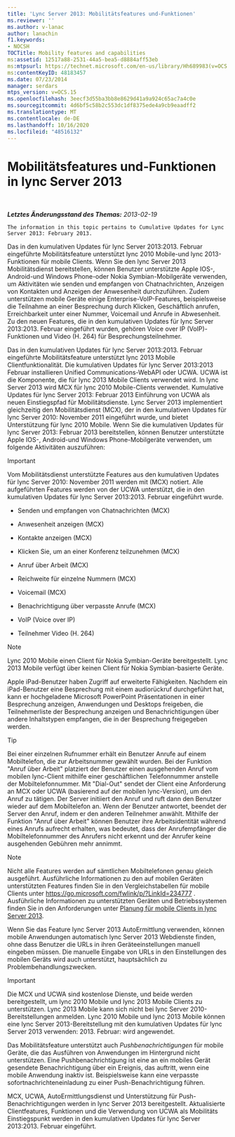 ```yaml
---
title: 'Lync Server 2013: Mobilitätsfeatures und-Funktionen'
ms.reviewer: ''
ms.author: v-lanac
author: lanachin
f1.keywords:
- NOCSH
TOCTitle: Mobility features and capabilities
ms:assetid: 12517a88-2531-44a5-bea5-d8884aff53eb
ms:mtpsurl: https://technet.microsoft.com/en-us/library/Hh689983(v=OCS.15)
ms:contentKeyID: 48183457
ms.date: 07/23/2014
manager: serdars
mtps_version: v=OCS.15
ms.openlocfilehash: 3eecf3d55ba3bb8e8629d41a9a924c65ac7a4c0e
ms.sourcegitcommit: 4d6bf5c58b2c553dc1df8375ede4a9cb9eaadff2
ms.translationtype: MT
ms.contentlocale: de-DE
ms.lasthandoff: 10/16/2020
ms.locfileid: "48516132"
---
```

# <a name="mobility-features-and-capabilities-in-lync-server-2013"></a>Mobilitätsfeatures und-Funktionen in lync Server 2013

<div data-xmlns="http://www.w3.org/1999/xhtml">

<div class="topic" data-xmlns="http://www.w3.org/1999/xhtml" data-msxsl="urn:schemas-microsoft-com:xslt" data-cs="https://msdn.microsoft.com/">

<div data-asp="https://msdn2.microsoft.com/asp">



</div>

<div id="mainSection">

<div id="mainBody">

<span> </span>

_**Letztes Änderungsstand des Themas:** 2013-02-19_

    The information in this topic pertains to Cumulative Updates for Lync Server 2013: February 2013.

Das in den kumulativen Updates für lync Server 2013:2013. Februar eingeführte Mobilitätsfeature unterstützt lync 2010 Mobile-und lync 2013-Funktionen für mobile Clients. Wenn Sie den lync Server 2013 Mobilitätsdienst bereitstellen, können Benutzer unterstützte Apple IOS-, Android-und Windows Phone-oder Nokia Symbian-Mobilgeräte verwenden, um Aktivitäten wie senden und empfangen von Chatnachrichten, Anzeigen von Kontakten und Anzeigen der Anwesenheit durchzuführen. Zudem unterstützen mobile Geräte einige Enterprise-VoIP-Features, beispielsweise die Teilnahme an einer Besprechung durch Klicken, Geschäftlich anrufen, Erreichbarkeit unter einer Nummer, Voicemail und Anrufe in Abwesenheit. Zu den neuen Features, die in den kumulativen Updates für lync Server 2013:2013. Februar eingeführt wurden, gehören Voice over IP (VoIP)-Funktionen und Video (H. 264) für Besprechungsteilnehmer.

Das in den kumulativen Updates für lync Server 2013:2013. Februar eingeführte Mobilitätsfeature unterstützt lync 2013 Mobile Clientfunktionalität. Die kumulativen Updates für lync Server 2013:2013 Februar installieren Unified Communications-WebAPI oder UCWA. UCWA ist die Komponente, die für lync 2013 Mobile Clients verwendet wird. In lync Server 2013 wird MCX für lync 2010 Mobile-Clients verwendet. Kumulative Updates für lync Server 2013: Februar 2013 Einführung von UCWA als neuen Einstiegspfad für Mobilitätsdienste. Lync Server 2013 implementiert gleichzeitig den Mobilitätsdienst (MCX), der in den kumulativen Updates für lync Server 2010: November 2011 eingeführt wurde, und bietet Unterstützung für lync 2010 Mobile. Wenn Sie die kumulativen Updates für lync Server 2013: Februar 2013 bereitstellen, können Benutzer unterstützte Apple IOS-, Android-und Windows Phone-Mobilgeräte verwenden, um folgende Aktivitäten auszuführen:

<div>


> [!IMPORTANT]  
> Vom Mobilitätsdienst unterstützte Features aus den kumulativen Updates für lync Server 2010: November 2011 werden mit (MCX) notiert. Alle aufgeführten Features werden von der UCWA unterstützt, die in den kumulativen Updates für lync Server 2013:2013. Februar eingeführt wurde.



</div>

  - Senden und empfangen von Chatnachrichten (MCX)

  - Anwesenheit anzeigen (MCX)

  - Kontakte anzeigen (MCX)

  - Klicken Sie, um an einer Konferenz teilzunehmen (MCX)

  - Anruf über Arbeit (MCX)

  - Reichweite für einzelne Nummern (MCX)

  - Voicemail (MCX)

  - Benachrichtigung über verpasste Anrufe (MCX)

  - VoIP (Voice over IP)

  - Teilnehmer Video (H. 264)

<div>


> [!NOTE]  
> Lync 2010 Mobile einen Client für Nokia Symbian-Geräte bereitgestellt. Lync 2013 Mobile verfügt über keinen Client für Nokia Symbian-basierte Geräte.



</div>

Apple iPad-Benutzer haben Zugriff auf erweiterte Fähigkeiten. Nachdem ein iPad-Benutzer eine Besprechung mit einem audiorückruf durchgeführt hat, kann er hochgeladene Microsoft PowerPoint Präsentationen in einer Besprechung anzeigen, Anwendungen und Desktops freigeben, die Teilnehmerliste der Besprechung anzeigen und Benachrichtigungen über andere Inhaltstypen empfangen, die in der Besprechung freigegeben werden.

<div>


> [!TIP]  
> Bei einer einzelnen Rufnummer erhält ein Benutzer Anrufe auf einem Mobiltelefon, die zur Arbeitsnummer gewählt wurden. Bei der Funktion "Anruf über Arbeit" platziert der Benutzer einen ausgehenden Anruf vom mobilen lync-Client mithilfe einer geschäftlichen Telefonnummer anstelle der Mobiltelefonnummer. Mit "Dial-Out" sendet der Client eine Anforderung an MCX oder UCWA (basierend auf der mobilen lync-Version), um den Anruf zu tätigen. Der Server initiiert den Anruf und ruft dann den Benutzer wieder auf dem Mobiltelefon an. Wenn der Benutzer antwortet, beendet der Server den Anruf, indem er den anderen Teilnehmer anwählt. Mithilfe der Funktion "Anruf über Arbeit" können Benutzer ihre Arbeitsidentität während eines Anrufs aufrecht erhalten, was bedeutet, dass der Anrufempfänger die Mobiltelefonnummer des Anrufers nicht erkennt und der Anrufer keine ausgehenden Gebühren mehr annimmt.



</div>

<div>


> [!NOTE]  
> Nicht alle Features werden auf sämtlichen Mobiltelefonen genau gleich ausgeführt. Ausführliche Informationen zu den auf mobilen Geräten unterstützten Features finden Sie in den Vergleichstabellen für mobile Clients unter <A href="https://go.microsoft.com/fwlink/p/?linkid=234777">https://go.microsoft.com/fwlink/p/?LinkId=234777</A> . Ausführliche Informationen zu unterstützten Geräten und Betriebssystemen finden Sie in den Anforderungen unter <A href="lync-server-2013-planning-for-mobile-clients.md">Planung für mobile Clients in lync Server 2013</A>.



</div>

Wenn Sie das Feature lync Server 2013 AutoErmittlung verwenden, können mobile Anwendungen automatisch lync Server 2013 Webdienste finden, ohne dass Benutzer die URLs in ihren Geräteeinstellungen manuell eingeben müssen. Die manuelle Eingabe von URLs in den Einstellungen des mobilen Geräts wird auch unterstützt, hauptsächlich zu Problembehandlungszwecken.

<div>


> [!IMPORTANT]  
> Die MCX und UCWA sind ﻿kostenlose Dienste, und beide werden bereitgestellt, um lync 2010 Mobile und lync 2013 Mobile Clients zu unterstützen. Lync 2013 Mobile kann sich nicht bei lync Server 2010-Bereitstellungen anmelden. Lync 2010 Mobile und lync 2013 Mobile können eine lync Server 2013-Bereitstellung mit den kumulativen Updates für lync Server 2013 verwenden: 2013. Februar: wird angewendet.



</div>

Das Mobilitätsfeature unterstützt auch *Pushbenachrichtigungen* für mobile Geräte, die das Ausführen von Anwendungen im Hintergrund nicht unterstützen. Eine Pushbenachrichtigung ist eine an ein mobiles Gerät gesendete Benachrichtigung über ein Ereignis, das auftritt, wenn eine mobile Anwendung inaktiv ist. Beispielsweise kann eine verpasste sofortnachrichteneinladung zu einer Push-Benachrichtigung führen.

MCX, UCWA, AutoErmittlungsdienst und Unterstützung für Push-Benachrichtigungen werden in lync Server 2013 bereitgestellt. Aktualisierte Clientfeatures, Funktionen und die Verwendung von UCWA als Mobilitäts Einstiegspunkt werden in den kumulativen Updates für lync Server 2013:2013. Februar eingeführt.

</div>

<span> </span>

</div>

</div>

</div>

